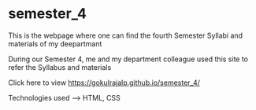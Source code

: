 # semester_4
This is the webpage where one can find the fourth Semester Syllabi and materials of my deepartmant

During our Semester 4, me and my department colleague used this site to refer the Syllabus and materials

Click here to view https://gokulrajalp.github.io/semester_4/

Technologies used --> HTML, CSS
